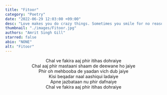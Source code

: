 ```yaml
---
title: "Fitoor"
category: "Poetry"
date: "2022-06-29 12:03:00 +09:00"
desc: "Love makes you do crazy things. Sometimes you smile for no reason and sometimes you smile, even when you are dying from inside."
thumbnail: "./images/Fitoor.jpg"
authors: "Amrit Singh Gill"
starred: false
abio: "NONE"
alt: "Fitoor"
---
```


<p style="text-align: center;align:center;">
Chal ve fakira aaj phir itihas dohraiye <br>
Chal aaj phir mastaani shaam de deewane ho jaiye <br>
Phir oh mehbooba de yaadan vich dub jaiye <br>
Kisi beqadar naal aashiqui ladaiye <br>
Apne jazbataan nu phir dafnaiye <br>
Chal ve fakira aaj phir itihas dohraiye <br>
</p>
